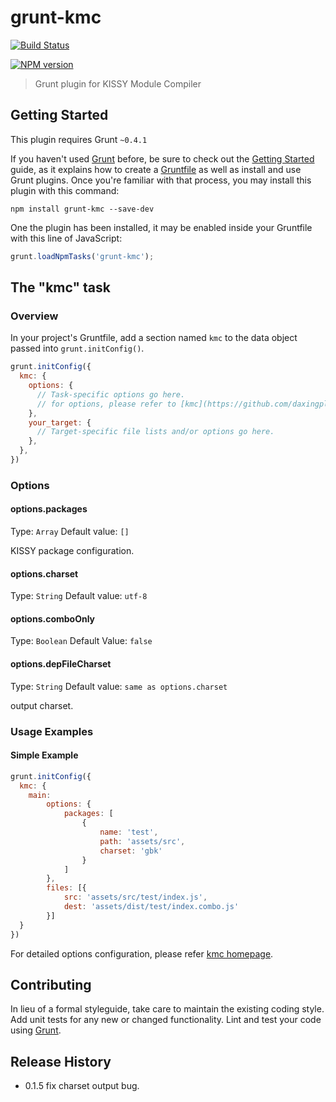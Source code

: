 # grunt-kmc

[![Build Status](https://travis-ci.org/daxingplay/grunt-kmc.png?branch=master)](https://travis-ci.org/daxingplay/grunt-kmc)

[![NPM version](https://badge.fury.io/js/grunt-kmc.png)](http://badge.fury.io/js/grunt-kmc)

> Grunt plugin for KISSY Module Compiler

## Getting Started
This plugin requires Grunt `~0.4.1`

If you haven't used [Grunt](http://gruntjs.com/) before, be sure to check out the [Getting Started](http://gruntjs.com/getting-started) guide, as it explains how to create a [Gruntfile](http://gruntjs.com/sample-gruntfile) as well as install and use Grunt plugins. Once you're familiar with that process, you may install this plugin with this command:

```shell
npm install grunt-kmc --save-dev
```

One the plugin has been installed, it may be enabled inside your Gruntfile with this line of JavaScript:

```js
grunt.loadNpmTasks('grunt-kmc');
```

## The "kmc" task

### Overview
In your project's Gruntfile, add a section named `kmc` to the data object passed into `grunt.initConfig()`.

```js
grunt.initConfig({
  kmc: {
    options: {
      // Task-specific options go here.
      // for options, please refer to [kmc](https://github.com/daxingplay/ModuleCompiler).
    },
    your_target: {
      // Target-specific file lists and/or options go here.
    },
  },
})
```

### Options

#### options.packages
Type: `Array`
Default value: `[]`

KISSY package configuration.

#### options.charset
Type: `String`
Default value: `utf-8`

#### options.comboOnly
Type: `Boolean`
Default Value: `false`

#### options.depFileCharset
Type: `String`
Default value: `same as options.charset`

output charset.

### Usage Examples

#### Simple Example

```js
grunt.initConfig({
  kmc: {
    main:
        options: {
            packages: [
                {
                    name: 'test',
                    path: 'assets/src',
                    charset: 'gbk'
                }
            ]
        },
        files: [{
            src: 'assets/src/test/index.js',
            dest: 'assets/dist/test/index.combo.js'
        }]
  }
})
```

For detailed options configuration, please refer [kmc homepage](https://github.com/daxingplay/ModuleCompiler).

## Contributing
In lieu of a formal styleguide, take care to maintain the existing coding style. Add unit tests for any new or changed functionality. Lint and test your code using [Grunt](http://gruntjs.com/).

## Release History

* 0.1.5 fix charset output bug.
